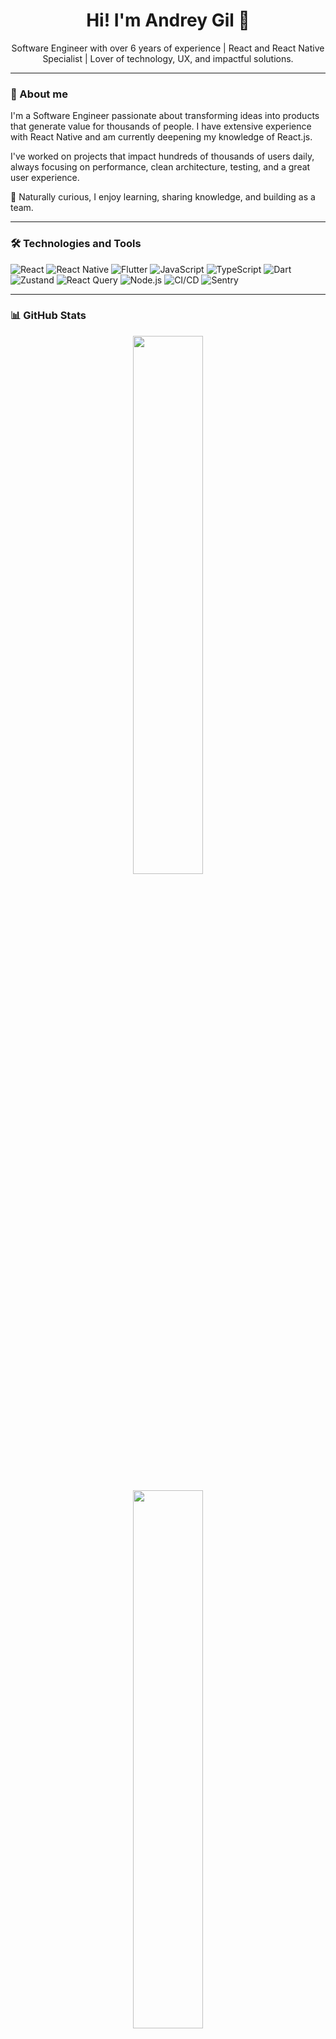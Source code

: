 <h1 align="center">Hi! I'm Andrey Gil 👋</h1>

<p align="center">
Software Engineer with over 6 years of experience | React and React Native Specialist | Lover of technology, UX, and impactful solutions.
</p>

---

### 🚀 About me

I'm a Software Engineer passionate about transforming ideas into products that generate value for thousands of people. I have extensive experience with React Native and am currently deepening my knowledge of React.js.

I've worked on projects that impact hundreds of thousands of users daily, always focusing on performance, clean architecture, testing, and a great user experience.

🧠 Naturally curious, I enjoy learning, sharing knowledge, and building as a team.

---

### 🛠️ Technologies and Tools

![React](https://img.shields.io/badge/-React-61DAFB?style=for-the-badge&logo=react&logoColor=white)
![React Native](https://img.shields.io/badge/-React%20Native-61DAFB?style=for-the-badge&logo=react&logoColor=white)
![Flutter](https://img.shields.io/badge/-Flutter-02569B?style=for-the-badge&logo=flutter&logoColor=white)
![JavaScript](https://img.shields.io/badge/-JavaScript-F7DF1E?style=for-the-badge&logo=javascript&logoColor=black)
![TypeScript](https://img.shields.io/badge/-TypeScript-3178C6?style=for-the-badge&logo=typescript&logoColor=white)
![Dart](https://img.shields.io/badge/-Dart-0175C2?style=for-the-badge&logo=dart&logoColor=white)
![Zustand](https://img.shields.io/badge/-Zustand-000000?style=for-the-badge)
![React Query](https://img.shields.io/badge/-React%20Query-FF4154?style=for-the-badge&logo=reactquery&logoColor=white)
![Node.js](https://img.shields.io/badge/-Node.js-339933?style=for-the-badge&logo=node.js&logoColor=white)
![CI/CD](https://img.shields.io/badge/-CI/CD-0A0A0A?style=for-the-badge)
![Sentry](https://img.shields.io/badge/-Sentry-362D59?style=for-the-badge&logo=sentry)

---

### 📊 GitHub Stats

<p align="center">
  <img src="https://github-readme-streak-stats.herokuapp.com/?user=andrey-gil&theme=react&hide_border=true" width="47%" />
</p>

<p align="center">
  <img src="https://github-readme-stats.vercel.app/api/top-langs/?username=andrey-gil&layout=compact&theme=react&hide_border=true" width="47%" />
</p>

---

### 📫 How to find me

[![LinkedIn](https://img.shields.io/badge/-LinkedIn-0077B5?style=flat&logo=linkedin&logoColor=white)](https://www.linkedin.com/in/andrey-gil/)
[![E-mail](https://img.shields.io/badge/-E--mail-D14836?style=flat&logo=gmail&logoColor=white)](mailto:andreygil.db@gmail.com)

---

### ✨ Curiosities

- 👨‍🏫 I enjoy teaching and exchanging ideas with the dev community.
- 🎮 Sometimes I play Game Dev Tycoon like it's a real sprint.
- ☕ Fan of coffee and long nights coding.

---

<h4 align="center">“A lot of times, people don't know what they want until you show it to them.”</h4>
<p align="center">🚧 This profile is constantly evolving 🚧</p>
